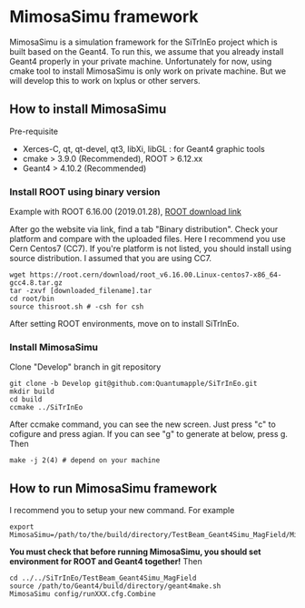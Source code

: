 MimosaSimu framework
====================
MimosaSimu is a simulation framework for the SiTrInEo project which is built based on the Geant4. To run this, we assume that you already install Geant4 properly in your private machine. 
Unfortunately for now, using cmake tool to install MimosaSimu is only work on private machine.
But we will develop this to work on lxplus or other servers.

## How to install MimosaSimu 

Pre-requisite
- Xerces-C, qt, qt-devel, qt3, libXi, libGL : for Geant4 graphic tools
- cmake > 3.9.0 (Recommended), ROOT > 6.12.xx
- Geant4 > 4.10.2 (Recommended)

### Install ROOT using binary version

Example with ROOT 6.16.00 (2019.01.28), [ROOT download link](https://root.cern.ch/content/release-61600)

After go the website via link, find a tab "Binary distribution".
Check your platform and compare with the uploaded files.
Here I recommend you use Cern Centos7 (CC7). 
If you're platform is not listed, you should install using source distribution.
I assumed that you are using CC7.

```
wget https://root.cern/download/root_v6.16.00.Linux-centos7-x86_64-gcc4.8.tar.gz
tar -zxvf [downloaded_filename].tar
cd root/bin
source thisroot.sh # -csh for csh
```

After setting ROOT environments, move on to install SiTrInEo.

### Install MimosaSimu

Clone "Develop" branch in git repository
```
git clone -b Develop git@github.com:Quantumapple/SiTrInEo.git
mkdir build
cd build
ccmake ../SiTrInEo
```
After ccmake command, you can see the new screen.
Just press "c" to cofigure and press agian.
If you can see "g" to generate at below, press g.
Then
```
make -j 2(4) # depend on your machine
```

## How to run MimosaSimu framework
I recommend you to setup your new command.
For example
```
export MimosaSimu=/path/to/the/build/directory/TestBeam_Geant4Simu_MagField/MimosaSimu
```
**You must check that before running MimosaSimu, you should set environment for ROOT and Geant4 together!**
Then
```
cd ../../SiTrInEo/TestBeam_Geant4Simu_MagField
source /path/to/Geant4/build/directory/geant4make.sh
MimosaSimu config/runXXX.cfg.Combine
```





